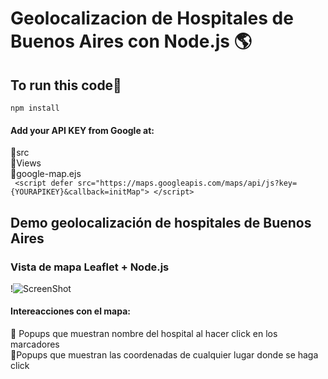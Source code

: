 # Geolocalizacion de Hospitales de Buenos Aires con Node.js 🌎

## To run this code🚀
`npm install`

#### Add your API KEY from Google at:
📁src <br>
  📁Views<br>
    📑google-map.ejs<br>
      ` <script defer
      src="https://maps.googleapis.com/maps/api/js?key={YOURAPIKEY}&callback=initMap">
      </script>`
      
## Demo geolocalización de hospitales de Buenos Aires

### Vista de mapa Leaflet + Node.js
!![ScreenShot](https://raw.github.com/JessVel/geolocalizacion-hospitales-buenos-aires/master/src/public/images/Geolocalizacion-con-leaflet.png) 

#### Intereacciones con el mapa:
📍 Popups que muestran nombre del hospital al hacer click en los marcadores <br>
📍Popups que muestran las coordenadas de cualquier lugar donde se haga click
